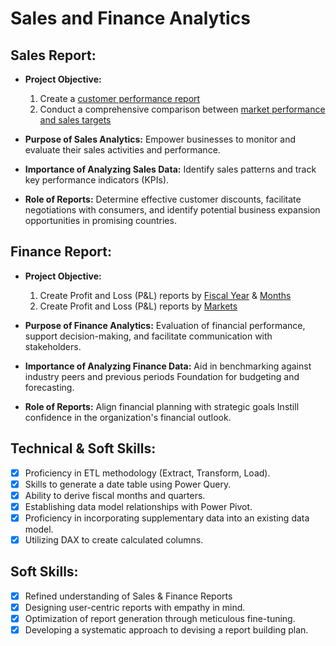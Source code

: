 # Sales and Finance Analytics

## Sales Report:

- **Project Objective:**
    1. Create a [customer performance report](https://github.com/karthik394/Excel-Sales_Analytics/blob/main/Customer%20Performance%20Report.pdf)
    2. Conduct a comprehensive comparison between [market performance and sales targets](https://github.com/karthik394/Excel-Sales_Analytics/blob/main/Market%20Performance%20vs%20Target%20Report.pdf)

- **Purpose of Sales Analytics:** Empower businesses to monitor and evaluate their sales activities and performance.

- **Importance of Analyzing Sales Data:** Identify sales patterns and track key performance indicators (KPIs).

- **Role of Reports:** Determine effective customer discounts, facilitate negotiations with consumers, and identify potential business expansion opportunities in promising countries.

## Finance Report:

- **Project Objective:**
    1. Create Profit and Loss (P&L) reports by [Fiscal Year](https://github.com/karthik394/Excel-Sales_Analytics/blob/main/P%26L%20Statement%20by%20Fiscal%20Year.pdf) & [Months](https://github.com/karthik394/Excel-Sales_Analytics/blob/main/P%26L%20Statement%20by%20Months.pdf)
    2. Create Profit and Loss (P&L) reports by [Markets](https://github.com/karthik394/Excel-Sales_Analytics/blob/main/P%26L%20Statement%20by%20Markets.pdf)

- **Purpose of Finance Analytics:** Evaluation of financial performance, support decision-making, and facilitate communication with stakeholders.

- **Importance of Analyzing Finance Data:** Aid in benchmarking against industry peers and previous periods Foundation for budgeting and forecasting.

- **Role of Reports:** Align financial planning with strategic goals Instill confidence in the organization's financial outlook.

## Technical & Soft Skills:
- [x] Proficiency in ETL methodology (Extract, Transform, Load).
- [x] Skills to generate a date table using Power Query.
- [x] Ability to derive fiscal months and quarters.
- [x] Establishing data model relationships with Power Pivot.
- [x] Proficiency in incorporating supplementary data into an existing data model.
- [x] Utilizing DAX to create calculated columns.

## Soft Skills:
- [x] Refined understanding of Sales & Finance Reports
- [x] Designing user-centric reports with empathy in mind.
- [x] Optimization of report generation through meticulous fine-tuning.
- [x] Developing a systematic approach to devising a report building plan.
